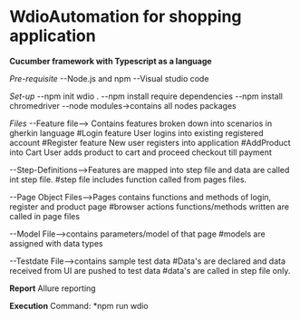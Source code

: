 # WdioAutomation for shopping application
**Cucumber framework with Typescript as a language**

*Pre-requisite*
--Node.js and npm
--Visual studio code

*Set-up*
--npm init wdio .
--npm install require dependencies
--npm install chromedriver
--node modules->contains all nodes packages

*Files*
--Feature file--> Contains features broken down into scenarios in gherkin language
#Login feature 
User logins into existing registered account
#Register feature
New user registers into application
#AddProduct into Cart
User adds product to cart and proceed checkout till payment

--Step-Definitions-->Features are mapped into step file and data are called int step file.
#step file includes function called from pages files.

--Page Object Files-->Pages contains functions and methods of login, register and product page
#browser actions functions/methods written are called in page files

--Model File-->contains parameters/model of that page
#models are assigned with data types

--Testdate File-->contains sample test data 
#Data's are declared and data received from UI are pushed to test data
#data's are called in step file only.

**Report**
Allure reporting

**Execution**
Command: *npm run wdio

